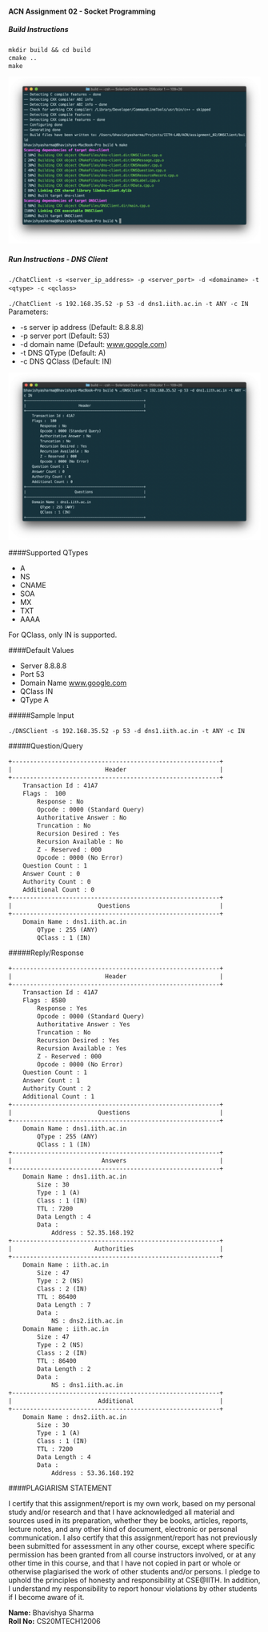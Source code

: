 #### ACN Assignment 02 - Socket Programming

##### Build Instructions

```
mkdir build && cd build  
cmake ..  
make
```
![Build](./screenshot/build.png?raw=true "Build")

##### Run Instructions - DNS Client
`./ChatClient -s <server_ip_address> -p <server_port> -d <domainame> -t <qtype> -c <qclass>`

`./ChatClient -s 192.168.35.52 -p 53 -d dns1.iith.ac.in -t ANY -c IN`
Parameters: 
- -s server ip address (Default: 8.8.8.8)
- -p server port (Default: 53)
- -d domain name (Default: www.google.com)
- -t DNS QType (Default: A)
- -c DNS QClass (Default: IN)

![DNS Client](./screenshot/dns_client.png?raw=true "DNS Client")

####Supported QTypes
- A
- NS
- CNAME
- SOA
- MX
- TXT
- AAAA

For QClass, only IN is supported.

####Default Values
- Server 8.8.8.8
- Port 53
- Domain Name www.google.com
- QClass IN
- QType A

#####Sample Input
```
./DNSClient -s 192.168.35.52 -p 53 -d dns1.iith.ac.in -t ANY -c IN
```

#####Question/Query
```
+----------------------------------------------------------+
|                          Header                          |
+----------------------------------------------------------+
    Transaction Id : 41A7
    Flags :  100
        Response : No
        Opcode : 0000 (Standard Query)
        Authoritative Answer : No
        Truncation : No
        Recursion Desired : Yes
        Recursion Available : No
        Z - Reserved : 000
        Opcode : 0000 (No Error)
    Question Count : 1
    Answer Count : 0
    Authority Count : 0
    Additional Count : 0
+----------------------------------------------------------+
|                        Questions                         |
+----------------------------------------------------------+
    Domain Name : dns1.iith.ac.in
        QType : 255 (ANY)
        QClass : 1 (IN)
```

#####Reply/Response
```
+----------------------------------------------------------+
|                          Header                          |
+----------------------------------------------------------+
    Transaction Id : 41A7
    Flags : 8580
        Response : Yes
        Opcode : 0000 (Standard Query)
        Authoritative Answer : Yes
        Truncation : No
        Recursion Desired : Yes
        Recursion Available : Yes
        Z - Reserved : 000
        Opcode : 0000 (No Error)
    Question Count : 1
    Answer Count : 1
    Authority Count : 2
    Additional Count : 1
+----------------------------------------------------------+
|                        Questions                         |
+----------------------------------------------------------+
    Domain Name : dns1.iith.ac.in
        QType : 255 (ANY)
        QClass : 1 (IN)
+----------------------------------------------------------+
|                         Answers                          |
+----------------------------------------------------------+
    Domain Name : dns1.iith.ac.in
        Size : 30
        Type : 1 (A)
        Class : 1 (IN)
        TTL : 7200
        Data Length : 4
        Data : 
            Address : 52.35.168.192
+----------------------------------------------------------+
|                       Authorities                        |
+----------------------------------------------------------+
    Domain Name : iith.ac.in
        Size : 47
        Type : 2 (NS)
        Class : 2 (IN)
        TTL : 86400
        Data Length : 7
        Data : 
            NS : dns2.iith.ac.in
    Domain Name : iith.ac.in
        Size : 47
        Type : 2 (NS)
        Class : 2 (IN)
        TTL : 86400
        Data Length : 2
        Data : 
            NS : dns1.iith.ac.in
+----------------------------------------------------------+
|                        Additional                        |
+----------------------------------------------------------+
    Domain Name : dns2.iith.ac.in
        Size : 30
        Type : 1 (A)
        Class : 1 (IN)
        TTL : 7200
        Data Length : 4
        Data : 
            Address : 53.36.168.192
```

####PLAGIARISM STATEMENT

I certify that this assignment/report is my own work, based on my personal study and/or research and that I have acknowledged all material and sources used in its preparation, whether they be books, articles, reports, lecture notes, and any other kind of document, electronic or personal communication. I also certify that this assignment/report has not previously been submitted for assessment in any other course, except where specific permission has been granted from all course instructors involved, or at any other time in this course, and that I have not copied in part or whole or otherwise plagiarised the work of other students and/or persons. I pledge to uphold the principles of honesty and responsibility at CSE@IITH. In addition, I understand my responsibility to report honour violations by other students if I become aware of it. 

**Name:** Bhavishya Sharma  
**Roll No:** CS20MTECH12006